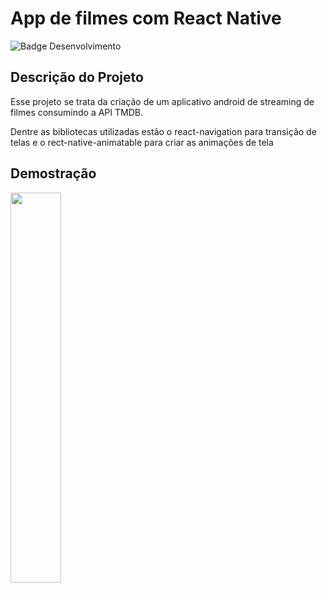 # App de filmes com React Native

![Badge Desenvolvimento](http://img.shields.io/static/v1?label=STATUS&message=DESENVOLVIMENTO&color=GREEN&style=for-the-badge)

## Descrição do Projeto
<p>Esse projeto se trata da criação de um aplicativo android de streaming de filmes consumindo a API TMDB.</p>
<p>Dentre as bibliotecas utilizadas estão o react-navigation para transição de telas e o rect-native-animatable para criar as animações de tela</p>

## Demostração

<img src="https://user-images.githubusercontent.com/71270235/228431669-03a8c58c-e44e-420b-b8c5-b5069e21a37a.png" width=40% height=40%>
